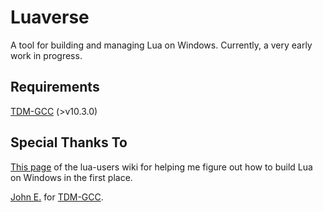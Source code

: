 # Luaverse
A tool for building and managing Lua on Windows. Currently, a very early work in progress.

## Requirements
[TDM-GCC](https://github.com/jmeubank/tdm-gcc) (>v10.3.0)

## Special Thanks To
[This page](http://lua-users.org/wiki/BuildingLuaInWindowsForNewbies) of the lua-users wiki for helping me figure out how to build Lua on Windows in the first place.

[John E.](https://github.com/jmeubank) for [TDM-GCC](https://github.com/jmeubank/tdm-gcc).
